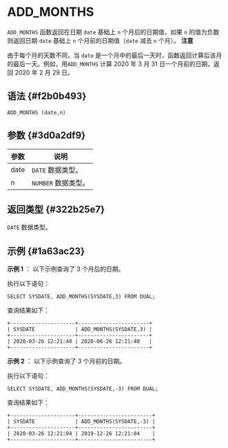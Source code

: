 ADD_MONTHS 
===============================



`ADD_MONTHS` 函数返回在日期 `date` 基础上 `n` 个月后的日期值，如果 `n` 的值为负数则返回日期 `date` 基础上 `n` 个月前的日期值（`date` 减去 `n` 个月）。
**注意**



由于每个月的天数不同，当 `date` 是一个月中的最后一天时，函数返回计算后该月的最后一天。例如，用`ADD_MONTHS` 计算 2020 年 3 月 31 日一个月前的日期，返回 2020 年 2 月 29 日。

语法 {#f2b0b493}
--------------

    ADD_MONTHS (date,n)



参数 {#3d0a2df9}
--------------



|  参数  |       说明       |
|------|----------------|
| date | `DATE` 数据类型。   |
| n    | `NUMBER` 数据类型。 |



返回类型 {#322b25e7}
----------------

`DATE` 数据类型。

示例 {#1a63ac23}
--------------

**示例 1** ： 以下示例查询了 3 个月后的日期。

执行以下语句：

    SELECT SYSDATE, ADD_MONTHS(SYSDATE,3) FROM DUAL;



查询结果如下：

    +---------------------+-----------------------+
    | SYSDATE             | ADD_MONTHS(SYSDATE,3) |
    +---------------------+-----------------------+
    | 2020-03-26 12:21:40 | 2020-06-26 12:21:40   |
    +---------------------+-----------------------+



**示例 2** ： 以下示例查询了 3 个月前的日期。

执行以下语句：

    SELECT SYSDATE, ADD_MONTHS(SYSDATE,-3) FROM DUAL;



查询结果如下：

    +---------------------+------------------------+
    | SYSDATE             | ADD_MONTHS(SYSDATE,-3) |
    +---------------------+------------------------+
    | 2020-03-26 12:21:04 | 2019-12-26 12:21:04    |
    +---------------------+------------------------+


